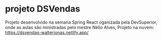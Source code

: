 # projeto DSVendas

Projeto desenvolvido na semana Spring React oganizada pela DevSuperior, onde as aulas são ministradas pelo mestre Nélio Alves,
Projeto na nuvem: https://dsvendas-walterjonas.netlify.app/
